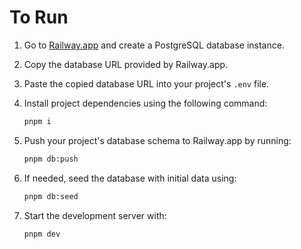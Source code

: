# To Run

1. Go to [Railway.app](https://railway.app) and create a PostgreSQL database instance.

2. Copy the database URL provided by Railway.app.

3. Paste the copied database URL into your project's `.env` file.

4. Install project dependencies using the following command:

   ```bash
   pnpm i
   ```

5. Push your project's database schema to Railway.app by running:

   ```bash
   pnpm db:push
   ```

6. If needed, seed the database with initial data using:

   ```bash
   pnpm db:seed
   ```

7. Start the development server with:
   ```bash
   pnpm dev
   ```
